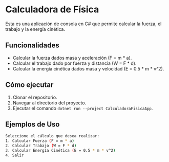 # Calculadora de Física

Esta es una aplicación de consola en C# que permite calcular la fuerza, el trabajo y la energía cinética.

## Funcionalidades

- Calcular la fuerza dados masa y aceleración (F = m * a).
- Calcular el trabajo dado por fuerza y distancia (W = F * d).
- Calcular la energía cinética dados masa y velocidad (E = 0.5 * m * v^2).

## Cómo ejecutar

1. Clonar el repositorio.
2. Navegar al directorio del proyecto.
3. Ejecutar el comando `dotnet run --project CalculadoraFisicaApp`.

## Ejemplos de Uso

```sh
Seleccione el cálculo que desea realizar:
1. Calcular Fuerza (F = m * a)
2. Calcular Trabajo (W = F * d)
3. Calcular Energía Cinética (E = 0.5 * m * v^2)
4. Salir
